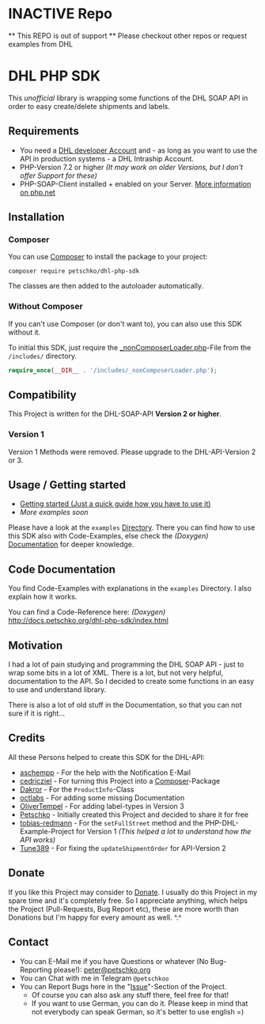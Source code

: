 # INACTIVE Repo
** This REPO is out of support ** Please checkout other repos or request examples from DHL

# DHL PHP SDK

This *unofficial* library is wrapping some functions of the DHL SOAP API in order to easy create/delete shipments and labels.

## Requirements

- You need a [DHL developer Account](https://entwickler.dhl.de/) and - as long as you want to use the API in production systems - a DHL Intraship Account.
- PHP-Version 7.2 or higher _(It may work on older Versions, but I don't offer Support for these)_
- PHP-SOAP-Client installed + enabled on your Server. [More information on php.net](http://php.net/manual/en/soap.setup.php)

## Installation

### Composer

You can use [Composer](https://getcomposer.org/) to install the package to your project:

```
composer require petschko/dhl-php-sdk
```

The classes are then added to the autoloader automatically.

### Without Composer

If you can't use Composer (or don't want to), you can also use this SDK without it.

To initial this SDK, just require the [_nonComposerLoader.php](https://github.com/Petschko/dhl-php-sdk/blob/master/includes/_nonComposerLoader.php)-File from the `/includes/` directory.

```php
require_once(__DIR__ . '/includes/_nonComposerLoader.php');
```

## Compatibility

This Project is written for the DHL-SOAP-API **Version 2 or higher**.

### Version 1

Version 1 Methods were removed. Please upgrade to the DHL-API-Version 2 or 3.

## Usage / Getting started

- [Getting started (Just a quick guide how you have to use it)](https://github.com/Petschko/dhl-php-sdk/blob/master/examples/getting-started.md)
- _More examples soon_

Please have a look at the `examples` [Directory](https://github.com/Petschko/dhl-php-sdk/tree/master/examples). There you can find how to use this SDK also with Code-Examples, else check the _(Doxygen)_ [Documentation](http://docs.petschko.org/dhl-php-sdk/index.html) for deeper knowledge.

## Code Documentation

You find Code-Examples with explanations in the `examples` Directory. I also explain how it works.

You can find a Code-Reference here: _(Doxygen)_ http://docs.petschko.org/dhl-php-sdk/index.html

## Motivation

I had a lot of pain studying and programming the DHL SOAP API - just to wrap some bits in a lot of XML. There is a lot, but not very helpful, documentation to the API. So I decided to create some functions in an easy to use and understand library.

There is also a lot of old stuff in the Documentation, so that you can not sure if it is right...

## Credits

All these Persons helped to create this SDK for the DHL-API:
- [aschempp](https://github.com/aschempp) - For the help with the Notification E-Mail
- [cedricziel](https://github.com/cedricziel) - For turning this Project into a [Composer](https://getcomposer.org/)-Package
- [Dakror](https://github.com/Dakror) - For the `ProductInfo`-Class
- [octlabs](https://github.com/octlabs) - For adding some missing Documentation
- [OliverTempel](https://github.com/OliverTempel) - For adding label-types in Version 3
- [Petschko](https://github.com/Petschko) - Initially created this Project and decided to share it for free
- [tobias-redmann](https://github.com/tobias-redmann) - For the `setFullStreet` method and the PHP-DHL-Example-Project for Version 1 _(This helped a lot to understand how the API works)_
- [Tune389](https://github.com/Tune389) - For fixing the `updateShipmentOrder` for API-Version 2


## Donate

If you like this Project may consider to [Donate](https://www.paypal.me/petschko). I usually do this Project in my spare time and it's completely free. So I appreciate anything, which helps the Project (Pull-Requests, Bug Report etc), these are more worth than Donations but I'm happy for every amount as well. ^.^

## Contact

- You can E-Mail me if you have Questions or whatever (No Bug-Reporting please!): peter@petschko.org
- You can Chat with me in Telegram `@petschkoo`
- You can Report Bugs here in the "[Issue](https://github.com/Petschko/dhl-php-sdk/issues)"-Section of the Project.
	- Of course you can also ask any stuff there, feel free for that!
	- If you want to use German, you can do it. Please keep in mind that not everybody can speak German, so it's better to use english =)
